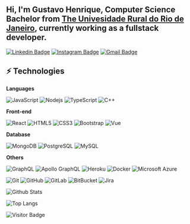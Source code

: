 ## Hi, I'm Gustavo Henrique, Computer Science Bachelor from [The Univesidade Rural do Rio de Janeiro](https://portal.ufrrj.br/), currently working as a fullstack developer.

[![Linkedin Badge](https://img.shields.io/badge/-gustavo-blue?style=flat-square&logo=Linkedin&logoColor=white&link=https://www.linkedin.com/in/gustavo-lima007/)](https://www.linkedin.com/in/gustavo-lima007/)
[![Instagram Badge](https://img.shields.io/badge/-gustavolima1377-purple?style=flat-square&logo=instagram&logoColor=white&link=https://instagram.com/kanna6501/)](https://www.instagram.com/gustavolima1377)
[![Gmail Badge](https://img.shields.io/badge/-gustavohsl1717@gmail.com-c14438?style=flat-square&logo=Gmail&logoColor=white&link=mailto:gustavohsl1717@gmail.com)](mailto:gustavohsl1717@gmail.com)

## ⚡ Technologies

**Languages**

![JavaScript](https://img.shields.io/badge/-JavaScript-black?style=flat-square&logo=javascript)
![Nodejs](https://img.shields.io/badge/-Nodejs-black?style=flat-square&logo=Node.js)
![TypeScript](https://img.shields.io/badge/-TypeScript-007ACC?style=flat-square&logo=typescript)
![C++](https://img.shields.io/badge/-C++-00599C?style=flat-square&logo=c)

**Front-end**

![React](https://img.shields.io/badge/-React-black?style=flat-square&logo=react)
![HTML5](https://img.shields.io/badge/-HTML5-E34F26?style=flat-square&logo=html5&logoColor=white)
![CSS3](https://img.shields.io/badge/-CSS3-1572B6?style=flat-square&logo=css3)
![Bootstrap](https://img.shields.io/badge/-Bootstrap-563D7C?style=flat-square&logo=bootstrap)
![Vue](https://img.shields.io/badge/-Vue-green)

**Database**

![MongoDB](https://img.shields.io/badge/-MongoDB-black?style=flat-square&logo=mongodb)
![PostgreSQL](https://img.shields.io/badge/-PostgreSQL-336791?style=flat-square&logo=postgresql)
![MySQL](https://img.shields.io/badge/-MySQL-black?style=flat-square&logo=mysql)

**Others**

![GraphQL](https://img.shields.io/badge/-GraphQL-E10098?style=flat-square&logo=graphql)
![Apollo GraphQL](https://img.shields.io/badge/-Apollo%20GraphQL-311C87?style=flat-square&logo=apollo-graphql)
![Heroku](https://img.shields.io/badge/-Heroku-430098?style=flat-square&logo=heroku)
![Docker](https://img.shields.io/badge/-Docker-black?style=flat-square&logo=docker)
![Microsoft Azure](https://img.shields.io/badge/Microsoft%20Azure-232F7E?style=flat-square&logo=microsoft-azure)

![Git](https://img.shields.io/badge/-Git-black?style=flat-square&logo=git)
![GitHub](https://img.shields.io/badge/-GitHub-181717?style=flat-square&logo=github)
![GitLab](https://img.shields.io/badge/-GitLab-FCA121?style=flat-square&logo=gitlab)
![BitBucket](https://img.shields.io/badge/-BitBucket-darkblue?style=flat-square&logo=bitbucket)
![Jira](https://img.shields.io/badge/-Jira-0052CC?style=flat-square&logo=Jira)

![Github Stats](https://github-readme-stats.vercel.app/api?username=guhenrique007&count_private=true&show_icons=true&include_all_commits=true)

![Top Langs](https://github-readme-stats.vercel.app/api/top-langs/?username=guhenrique007&hide=TeX&layout=compact)

![Visitor Badge](https://visitor-badge.laobi.icu/badge?page_id=guhenrique007)
